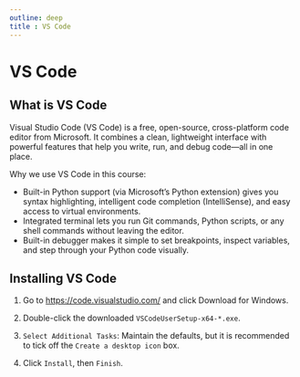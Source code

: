 ```yaml
---
outline: deep
title : VS Code
---
```


# VS Code

## What is VS Code

Visual Studio Code (VS Code) is a free, open-source, cross-platform code editor from Microsoft. It combines a clean, lightweight interface with powerful features that help you write, run, and debug code—all in one place.

Why we use VS Code in this course:

 - Built-in Python support (via Microsoft’s Python extension) gives you syntax highlighting, intelligent code completion (IntelliSense), and easy access to virtual environments.
 - Integrated terminal lets you run Git commands, Python scripts, or any shell commands without leaving the editor.
 - Built-in debugger makes it simple to set breakpoints, inspect variables, and step through your Python code visually.

## Installing VS Code

1. Go to https://code.visualstudio.com/ and click Download for Windows.
   
2. Double-click the downloaded `VSCodeUserSetup-x64-*.exe`.

3. `Select Additional Tasks`: Maintain the defaults, but it is recommended to tick off the `Create a desktop icon` box.

4. Click `Install`, then `Finish`. 